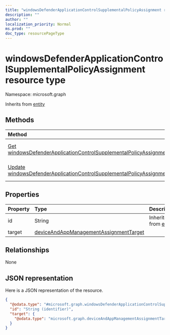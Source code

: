 ```yaml
---
title: "windowsDefenderApplicationControlSupplementalPolicyAssignment resource type"
description: ""
author: ""
localization_priority: Normal
ms.prod: ""
doc_type: resourcePageType
---
```


# windowsDefenderApplicationControlSupplementalPolicyAssignment resource type


Namespace: microsoft.graph




Inherits from [entity](../resources/entity.md)

## Methods
|Method|Return Type|Description|
|:---|:---|:---|
|[Get windowsDefenderApplicationControlSupplementalPolicyAssignment](../api/windowsdefenderapplicationcontrolsupplementalpolicyassignment-get.md)|[windowsDefenderApplicationControlSupplementalPolicyAssignment](../resources/windowsdefenderapplicationcontrolsupplementalpolicyassignment.md)|Read properties and relationships of the [windowsDefenderApplicationControlSupplementalPolicyAssignment](../resources/windowsdefenderapplicationcontrolsupplementalpolicyassignment.md) object.|
|[Update windowsDefenderApplicationControlSupplementalPolicyAssignment](../api/windowsdefenderapplicationcontrolsupplementalpolicyassignment-update.md)|[windowsDefenderApplicationControlSupplementalPolicyAssignment](../resources/windowsdefenderapplicationcontrolsupplementalpolicyassignment.md)|Update the properties of a [windowsDefenderApplicationControlSupplementalPolicyAssignment](../resources/windowsdefenderapplicationcontrolsupplementalpolicyassignment.md) object.|

## Properties
|Property|Type|Description|
|:---|:---|:---|
|id|String| Inherited from [entity](../resources/entity.md)|
|target|[deviceAndAppManagementAssignmentTarget](../resources/deviceandappmanagementassignmenttarget.md)||

## Relationships
None

## JSON representation
Here is a JSON representation of the resource.
<!-- {
  "blockType": "resource",
  "keyProperty": "id",
  "@odata.type": "microsoft.graph.windowsDefenderApplicationControlSupplementalPolicyAssignment",
  "baseType": "microsoft.graph.entity",
  "openType": false
}
-->
``` json
{
  "@odata.type": "#microsoft.graph.windowsDefenderApplicationControlSupplementalPolicyAssignment",
  "id": "String (identifier)",
  "target": {
    "@odata.type": "microsoft.graph.deviceAndAppManagementAssignmentTarget"
  }
}
```

